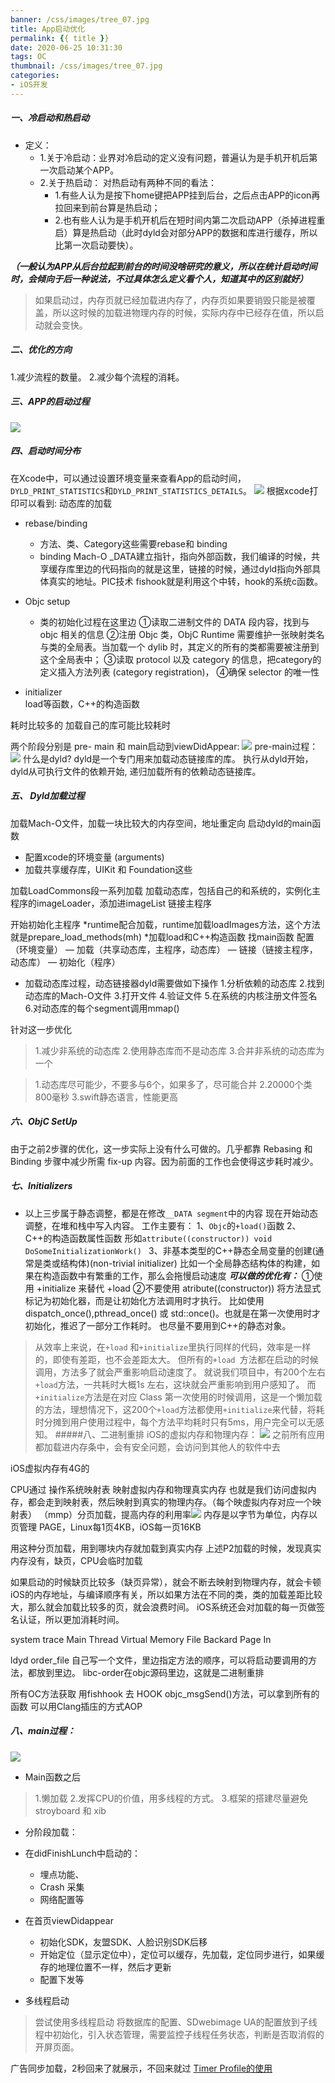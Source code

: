 ```yaml
---
banner: /css/images/tree_07.jpg
title: App启动优化
permalink: {{ title }}
date: 2020-06-25 10:31:30
tags: OC
thumbnail: /css/images/tree_07.jpg
categories:
- iOS开发
---
```


##### 一、冷启动和热启动
- 定义：
   - 1.关于冷启动：业界对冷启动的定义没有问题，普遍认为是手机开机后第一次启动某个APP。
   - 2.关于热启动：
        对热启动有两种不同的看法：
        - 1.有些人认为是按下home键把APP挂到后台，之后点击APP的icon再拉回来到前台算是热启动；
        - 2.也有些人认为是手机开机后在短时间内第二次启动APP（杀掉进程重启）算是热启动（此时dyld会对部分APP的数据和库进行缓存，所以比第一次启动要快）。

***（一般认为APP从后台拉起到前台的时间没啥研究的意义，所以在统计启动时间时，会倾向于后一种说法，不过具体怎么定义看个人，知道其中的区别就好）***
>如果启动过，内存页就已经加载进内存了，内存页如果要销毁只能是被覆盖，所以这时候的加载进物理内存的时候，实际内存中已经存在值，所以启动就会变快。

<!--more-->

##### 二、优化的方向
1.减少流程的数量。
2.减少每个流程的消耗。

##### 三、APP的启动过程
![](https://upload-images.jianshu.io/upload_images/2149459-f2c4f65fb7c36bf6.png?imageMogr2/auto-orient/strip%7CimageView2/2/w/1240)
##### 四、启动时间分布

在Xcode中，可以通过设置环境变量来查看App的启动时间，`DYLD_PRINT_STATISTICS`和`DYLD_PRINT_STATISTICS_DETAILS`。
![](https://upload-images.jianshu.io/upload_images/2149459-4282a86147430e34.png?imageMogr2/auto-orient/strip%7CimageView2/2/w/1240)
根据xcode打印可以看到:
动态库的加载
- rebase/binding  
    - 方法、类、Category这些需要rebase和 binding
    - binding 
        Mach-O _DATA建立指针，指向外部函数，我们编译的时候，共享缓存库里边的代码指向的就是这里，链接的时候，通过dyld指向外部具体真实的地址。PIC技术
fishook就是利用这个中转，hook的系统c函数。
- Objc setup  
    - 类的初始化过程在这里边
    ①读取二进制文件的 DATA 段内容，找到与 objc 相关的信息 
    ②注册 Objc 类，ObjC Runtime 需要维护一张映射类名与类的全局表。当加载一个 dylib 时，其定义的所有的类都需要被注册到这个全局表中； 
    ③读取 protocol 以及 category 的信息，把category的定义插入方法列表 (category registration)， 
    ④确保 selector 的唯一性

- initializer    
    load等函数，C++的构造函数

耗时比较多的
加载自己的库可能比较耗时

两个阶段分别是 pre- main  和  main启动到viewDidAppear:
![](https://upload-images.jianshu.io/upload_images/2149459-a04c355aa8a08685.png?imageMogr2/auto-orient/strip%7CimageView2/2/w/1240)
pre-main过程：
![](https://upload-images.jianshu.io/upload_images/2149459-34d3df6d07464d42.png?imageMogr2/auto-orient/strip%7CimageView2/2/w/1240)
什么是dyld?
    dyld是一个专门用来加载动态链接库的库。 
    执行从dyld开始，dyld从可执行文件的依赖开始, 递归加载所有的依赖动态链接库。
##### 五、 Dyld加载过程
加载Mach-O文件，加载一块比较大的内存空间，地址重定向
启动dyld的main函数
  - 配置xcode的环境变量 (arguments)
  - 加载共享缓存库，UIKit 和 Foundation这些

加载LoadCommons段一系列加载
加载动态库，包括自己的和系统的，实例化主程序的imageLoader，添加进imageList
链接主程序

开始初始化主程序
 *runtime配合加载，runtime加载loadImages方法，这个方法就是prepare_load_methods(mh)
 *加载load和C++构造函数
找main函数
配置（环境变量） —  加载（共享动态库，主程序，动态库） — 链接（链接主程序，动态库） — 初始化（程序）
 - 加载动态库过程，动态链接器dyld需要做如下操作
1.分析依赖的动态库
2.找到动态库的Mach-O文件
3.打开文件
4.验证文件
5.在系统的内核注册文件签名
6.对动态库的每个segment调用mmap()

针对这一步优化
>1.减少非系统的动态库
2.使用静态库而不是动态库
3.合并非系统的动态库为一个

>1.动态库尽可能少，不要多与6个，如果多了，尽可能合并
2.20000个类  800毫秒
3.swift静态语言，性能更高

##### 六、ObjC SetUp
由于之前2步骤的优化，这一步实际上没有什么可做的。几乎都靠 Rebasing 和 Binding 步骤中减少所需 fix-up 内容。因为前面的工作也会使得这步耗时减少。
##### 七、Initializers
- 以上三步属于静态调整，都是在修改`__DATA segment`中的内容
现在开始动态调整，在堆和栈中写入内容。 工作主要有：
1、`Objc`的`+load()`函数 
2、C++的构造函数属性函数 形如`attribute((constructor)) void DoSomeInitializationWork() `
3、非基本类型的C++静态全局变量的创建(通常是类或结构体)(non-trivial initializer) 比如一个全局静态结构体的构建，如果在构造函数中有繁重的工作，那么会拖慢启动速度
***可以做的优化有：***
①使用 +initialize 来替代 +load 
②不要使用 atribute((constructor)) 将方法显式标记为初始化器，而是让初始化方法调用时才执行。 比如使用 dispatch_once(),pthread_once() 或 std::once()。也就是在第一次使用时才初始化，推迟了一部分工作耗时。 也尽量不要用到C++的静态对象。
>从效率上来说，在`+load` 和`+initialize`里执行同样的代码，效率是一样的，即使有差距，也不会差距太大。 但所有的`+load `方法都在启动的时候调用，方法多了就会严重影响启动速度了。 就说我们项目中，有200个左右`+load`方法，一共耗时大概1s 左右，这块就会严重影响到用户感知了。 而`+initialize`方法是在对应 Class 第一次使用的时候调用，这是一个懒加载的方法，理想情况下，这200个`+load`方法都使用`+initialize`来代替，将耗时分摊到用户使用过程中，每个方法平均耗时只有5ms，用户完全可以无感知。
#####八、二进制重排
iOS的虚拟内存和物理内存：
![](https://upload-images.jianshu.io/upload_images/2149459-6813bd4a98988521.png?imageMogr2/auto-orient/strip%7CimageView2/2/w/1240)
之前所有应用都加载进内存条中，会有安全问题，会访问到其他人的软件中去

iOS虚拟内存有4G的

CPU通过  操作系统映射表   映射虚拟内存和物理真实内存 
也就是我们访问虚拟内存，都会走到映射表，然后映射到真实的物理内存。（每个映虚拟内存对应一个映射表）
（mmp）分页加载，提高内存的利用率![](https://upload-images.jianshu.io/upload_images/2149459-594826c17d457028.png?imageMogr2/auto-orient/strip%7CimageView2/2/w/1240)
内存是以字节为单位，内存以页管理 PAGE，Linux每1页4KB，iOS每一页16KB

用这种分页加载，用到哪块内存就加载到真实内存
上述P2加载的时候，发现真实内存没有，缺页，CPU会临时加载


如果启动的时候缺页比较多（缺页异常），就会不断去映射到物理内存，就会卡顿
iOS的内存地址，与编译顺序有关，所以如果方法在不同的类，类的加载差距比较大，那么就会加载比较多的页，就会浪费时间。
iOS系统还会对加载的每一页做签名认证，所以更加消耗时间。

system trace
Main Thread
Virtual Memory  File Backard Page In

ldyd
order_file    自己写一个文件，里边指定方法的顺序，可以将启动要调用的方法，都放到里边。
libc-order在objc源码里边，这就是二进制重排

所有OC方法获取
用fishhook 去 HOOK objc_msgSend()方法，可以拿到所有的函数
可以用Clang插庒的方式AOP

##### 八、main过程：
![](https://upload-images.jianshu.io/upload_images/2149459-8b027b61da9c161d.png?imageMogr2/auto-orient/strip%7CimageView2/2/w/1240)
- Main函数之后
> 1.懒加载
2.发挥CPU的价值，用多线程的方式。
3.框架的搭建尽量避免stroyboard   和  xib

- 分阶段加载：
 - 在didFinishLunch中启动的：
   * 埋点功能、
   * Crash 采集
   * 网络配置等

- 在首页viewDidappear
   * 初始化SDK，友盟SDK、人脸识别SDK后移
   * 开始定位（显示定位中），定位可以缓存，先加载，定位同步进行，如果缓存的地理位置不一样，然后才更新
   * 配置下发等

- 多线程启动
> 尝试使用多线程启动
将数据库的配置、SDwebimage UA的配置放到子线程中初始化，引入状态管理，需要监控子线程任务状态，判断是否取消假的开屏页面。

广告同步加载，2秒回来了就展示，不回来就过
[Timer Profile的使用]([https://www.dazhuanlan.com/2019/09/28/5d8f40b3545f3/](https://www.dazhuanlan.com/2019/09/28/5d8f40b3545f3/)
)
